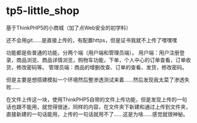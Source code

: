 # tp5-little_shop
基于ThinkPHP5的小商城（加了点Web安全的初学料）

还不会用git……是直接上传的，有配置https，但是证书我就不上传了嘿嘿嘿

功能都是些普通的功能，分两个端（用户端和管理员端）。
用户端：用户注册登录，商品浏览、商品详情浏览，购物车功能，下单，个人中心的订单查看，订单收货，修改密码等。
管理员端：商品的增删改查、订单的查看、发货，修改密码。

但是主要是想搭建模拟一个环境然后整渗透测试来着……然后发现我太菜了渗透失败……

在文件上传这一块，使用ThinkPHP5自带的文件上传功能，但是发现上传的一句话也跟不能用，就觉得很迷，同样的内容，在文件夹下新建和通过上传到文件夹，直接新建的一句话能用，上传的一句话就用不了……这是为啥……感觉就很神秘。
